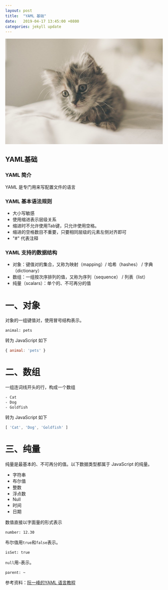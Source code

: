 ```yaml
---
layout: post
title:  "YAML 基础"
date:   2019-04-17 13:45:00 +0800
categories: jekyll update
---
```

![](/img/post/P3-headimg.jpg)

## YAML基础

### YAML 简介
YAML 是专门用来写配置文件的语言

### YAML 基本语法规则
 - 大小写敏感
 - 使用缩进表示层级关系
 - 缩进时不允许使用Tab键，只允许使用空格。
 - 缩进的空格数目不重要，只要相同层级的元素左侧对齐即可
 - "#" 代表注释
 
### YAML 支持的数据结构
 - 对象：键值对的集合，又称为映射（mapping）/ 哈希（hashes） / 字典（dictionary）
 - 数组：一组按次序排列的值，又称为序列（sequence） / 列表（list）
 - 纯量（scalars）：单个的、不可再分的值
 
# 一、**对象** 
对象的一组键值对，使用冒号结构表示。
```
animal: pets
```
转为 JavaScript 如下
``` javascript
{ animal: 'pets' }
```

# 二、**数组**
一组连词线开头的行，构成一个数组
```
- Cat
- Dog
- Goldfish
```
转为 JavaScript 如下
``` javascript
[ 'Cat', 'Dog', 'Goldfish' ]
```


# 三、**纯量**
纯量是最基本的、不可再分的值。以下数据类型都属于 JavaScript 的纯量。

<ul> 
<li>字符串</li>
<li>布尔值</li>
<li>整数</li>
<li>浮点数</li>
<li>Null</li>
<li>时间</li>
<li>日期</li>
</ul>

数值直接以字面量的形式表示
```
number: 12.30
```
布尔值用`true`和`false`表示。
```
isSet: true
```
`null`用`~`表示。
```
parent: ~ 
```

参考资料：[阮一峰的YAML 语言教程]

[阮一峰的YAML 语言教程]: http://www.ruanyifeng.com/blog/2016/07/yaml.html